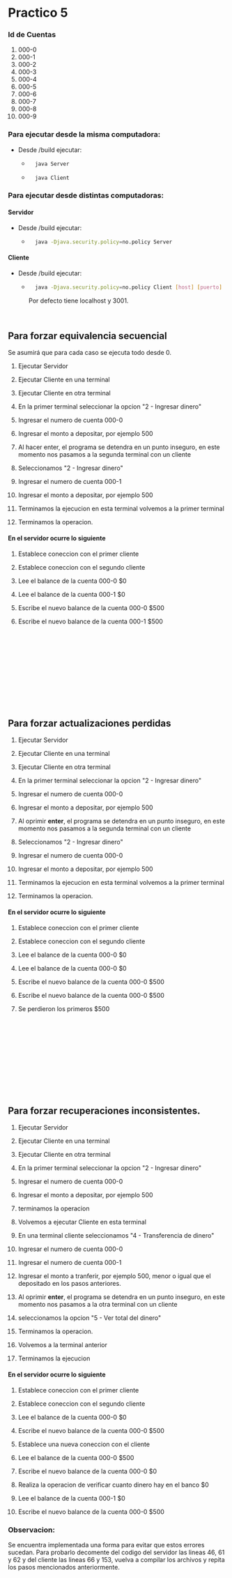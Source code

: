 # Practico 5

### Id de Cuentas
1. 000-0
1. 000-1
1. 000-2
1. 000-3
1. 000-4
1. 000-5
1. 000-6
1. 000-7
1. 000-8
1. 000-9

### Para ejecutar desde la misma computadora:

* Desde /build ejecutar:
    * ```bash
        java Server
        ```
    * ```bash
        java Client
        ```

### Para ejecutar desde distintas computadoras:

#### Servidor
* Desde /build ejecutar:
    * ```bash
        java -Djava.security.policy=no.policy Server
        ```
#### Cliente
* Desde /build ejecutar:
    * ```bash
        java -Djava.security.policy=no.policy Client [host] [puerto]
        ```
        Por defecto tiene localhost y 3001.

<br>

## Para forzar equivalencia secuencial

Se asumirá que para cada caso se ejecuta todo desde 0.

1. Ejecutar Servidor

1. Ejecutar Cliente en una terminal
1. Ejecutar Cliente en otra terminal
1. En la primer terminal seleccionar la opcion "2 - Ingresar dinero"
1. Ingresar el numero de cuenta 000-0
1. Ingresar el monto a depositar, por ejemplo 500
1. Al hacer enter, el programa se detendra en un punto inseguro, en este momento nos pasamos a la segunda terminal con un cliente
1. Seleccionamos "2 - Ingresar dinero"
1. Ingresar el numero de cuenta 000-1
1. Ingresar el monto a depositar, por ejemplo 500
1. Terminamos la ejecucion en esta terminal volvemos a la primer terminal
1. Terminamos la operacion.

#### En el servidor ocurre lo siguiente
1. Establece coneccion con el primer cliente

1. Establece coneccion con el segundo cliente
1. Lee el balance de la cuenta 000-0 $0
1. Lee el balance de la cuenta 000-1 $0
1. Escribe el nuevo balance de la cuenta 000-0 $500
1. Escribe el nuevo balance de la cuenta 000-1 $500

<br><br><br><br><br><br><br><br><br><br>

## Para forzar actualizaciones perdidas

1. Ejecutar Servidor
1. Ejecutar Cliente en una terminal
1. Ejecutar Cliente en otra terminal
1. En la primer terminal seleccionar la opcion "2 - Ingresar dinero"
1. Ingresar el numero de cuenta 000-0
1. Ingresar el monto a depositar, por ejemplo 500

1. Al oprimir **enter**, el programa se detendra en un punto inseguro, en este momento nos pasamos a la segunda terminal con un cliente

1. Seleccionamos "2 - Ingresar dinero"
1. Ingresar el numero de cuenta 000-0
1. Ingresar el monto a depositar, por ejemplo 500
1. Terminamos la ejecucion en esta terminal volvemos a la primer terminal
1. Terminamos la operacion.

#### En el servidor ocurre lo siguiente
1. Establece coneccion con el primer cliente

1. Establece coneccion con el segundo cliente
1. Lee el balance de la cuenta 000-0 $0
1. Lee el balance de la cuenta 000-0 $0
1. Escribe el nuevo balance de la cuenta 000-0 $500
1. Escribe el nuevo balance de la cuenta 000-0 $500
1. Se perdieron los primeros $500

<br><br><br><br><br><br><br><br><br><br>

## Para forzar recuperaciones inconsistentes.

1. Ejecutar Servidor
1. Ejecutar Cliente en una terminal
1. Ejecutar Cliente en otra terminal
1. En la primer terminal seleccionar la opcion "2 - Ingresar dinero"
1. Ingresar el numero de cuenta 000-0
1. Ingresar el monto a depositar, por ejemplo 500
1. terminamos la operacion

1. Volvemos a ejecutar Cliente en esta terminal

1. En una terminal cliente seleccionamos "4 - Transferencia de dinero"

1. Ingresar el numero de cuenta 000-0
1. Ingresar el numero de cuenta 000-1

1. Ingresar el monto a tranferir, por ejemplo 500, menor o igual que el depositado en los pasos anteriores.

1. Al oprimir **enter**, el programa se detendra en un punto inseguro, en este momento nos pasamos a la otra terminal con un cliente

1. seleccionamos la opcion "5 - Ver total del dinero"
1. Terminamos la operacion.

1. Volvemos a la terminal anterior
1. Terminamos la ejecucion


#### En el servidor ocurre lo siguiente
1. Establece coneccion con el primer cliente

1. Establece coneccion con el segundo cliente

1. Lee el balance de la cuenta 000-0 $0

1. Escribe el nuevo balance de la cuenta 000-0 $500

1. Establece una nueva coneccion con el cliente

1. Lee el balance de la cuenta 000-0 $500

1. Escribe el nuevo balance de la cuenta 000-0 $0

1. Realiza la operacion de verificar cuanto dinero hay en el banco $0

1. Lee el balance de la cuenta 000-1 $0

1. Escribe el nuevo balance de la cuenta 000-0 $500


### Observacion:

Se encuentra implementada una forma para evitar que estos errores sucedan. Para probarlo decomente del codigo del servidor las lineas 46, 61 y 62 y del cliente las lineas 66 y 153, vuelva a compilar los archivos y repita los pasos mencionados anteriormente.